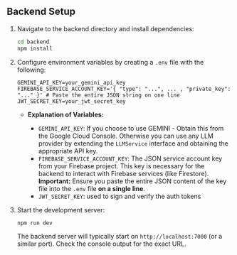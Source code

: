 ## Backend Setup

1. Navigate to the backend directory and install dependencies:

   ```bash
   cd backend
   npm install
   ```

2. Configure environment variables by creating a `.env` file with the following:

   ```
   GEMINI_API_KEY=your_gemini_api_key
   FIREBASE_SERVICE_ACCOUNT_KEY='{ "type": "...", ... , "private_key": "..." }' # Paste the entire JSON string on one line
   JWT_SECRET_KEY=your_jwt_secret_key
   ```

   - **Explanation of Variables:**

     - `GEMINI_API_KEY`: If you choose to use GEMINI - Obtain this from the Google Cloud Console. Otherwise you can use any LLM provider by extending the `LLMService` interface and obtaining the appropriate API key.
     - `FIREBASE_SERVICE_ACCOUNT_KEY`: The JSON service account key from your Firebase project. This key is necessary for the backend to interact with Firebase services (like Firestore). **Important:** Ensure you paste the entire JSON content of the key file into the `.env` file **on a single line**.
     - `JWT_SECRET_KEY`: used to sign and verify the auth tokens

3. Start the development server:

   ```bash
   npm run dev
   ```

   The backend server will typically start on `http://localhost:7000` (or a similar port). Check the console output for the exact URL.
